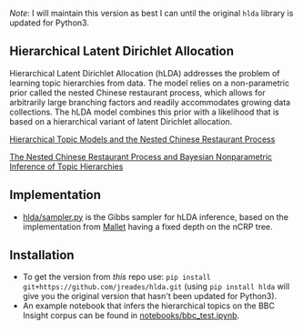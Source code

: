 *Note*: I will maintain this version as best I can until the original `hlda` library is updated for Python3.

Hierarchical Latent Dirichlet Allocation
----------------------------------------

Hierarchical Latent Dirichlet Allocation (hLDA) addresses the problem of learning topic hierarchies from data. The model relies on a non-parametric prior called the nested Chinese restaurant process, which allows for arbitrarily large branching factors and readily accommodates growing
data collections. The hLDA model combines this prior with a likelihood that is based on a hierarchical variant of latent Dirichlet allocation.

[Hierarchical Topic Models and the Nested Chinese Restaurant Process](http://www.cs.columbia.edu/~blei/papers/BleiGriffithsJordanTenenbaum2003.pdf)

[The Nested Chinese Restaurant Process and Bayesian Nonparametric Inference of Topic Hierarchies](http://cocosci.berkeley.edu/tom/papers/ncrp.pdf)

Implementation
--------------

- [hlda/sampler.py](hlda/sampler.py) is the Gibbs sampler for hLDA inference, based on the implementation from [Mallet](http://mallet.cs.umass.edu/topics.php) having a fixed depth on the nCRP tree.


Installation
------------

- To get the version from *this* repo use: `pip install git+https://github.com/jreades/hlda.git` (using `pip install hlda` will give you the original version that hasn't been updated for Python3).
- An example notebook that infers the hierarchical topics on the BBC Insight corpus can be found in [notebooks/bbc_test.ipynb](notebooks/bbc_test.ipynb).
